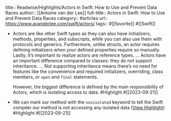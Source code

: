 title:: Readwise/Highlights/Actors in Swift: How to Use and Prevent Data Races
author:: [[Antoine van der Lee]]
full-title:: Actors in Swift: How to Use and Prevent Data Races
category:: #articles
url:: https://www.avanderlee.com/swift/actors/
tags:: #[[favorite]] #[[Swift]]

- Actors are like other Swift types as they can also have initializers, methods, properties, and subscripts, while you can also use them with protocols and generics. Furthermore, unlike structs, an actor requires defining initializers when your defined properties require so manually. Lastly, it’s important to realize actors are reference types. ... Actors have an important difference compared to classes: they do not support inheritance. ... Not supporting inheritance means there’s no need for features like the convenience and required initializers, overriding, class members, or `open` and `final` statements.
  
  However, the biggest difference is defined by the main responsibility of Actors, which is isolating access to data. #Highlight #[[2023-09-21]]
- We can mark our method with the `nonisolated` keyword to tell the Swift compiler our method is not accessing any isolated data ([View Highlight](https://read.readwise.io/read/01havc0219k49hgxd9xsrkfjne)) #Highlight #[[2023-09-21]]